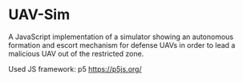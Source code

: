 # UAV-Sim
A JavaScript implementation of a simulator showing an autonomous formation and escort mechanism for defense UAVs in order to lead a malicious UAV out of the restricted zone.

Used JS framework: p5 https://p5js.org/
